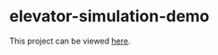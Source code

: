 # elevator-simulation-demo
This project can be viewed [here](jdhushenthen.github.io/elevator-simulation-demo).
